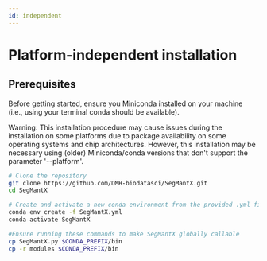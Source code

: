 ```yaml
---
id: independent
---
```


# Platform-independent installation

## Prerequisites
Before getting started, ensure you Miniconda installed on your machine (i.e., using your terminal conda should be available).

Warning: This installation procedure may cause issues during the installation on some platforms due to package availability on some operating systems and chip architectures.
However, this installation may be necessary using (older) Miniconda/conda versions that don't support the parameter '--platform'.

```bash
# Clone the repository
git clone https://github.com/DMH-biodatasci/SegMantX.git
cd SegMantX

# Create and activate a new conda environment from the provided .yml file
conda env create -f SegMantX.yml
conda activate SegMantX

#Ensure running these commands to make SegMantX globally callable
cp SegMantX.py $CONDA_PREFIX/bin
cp -r modules $CONDA_PREFIX/bin
```